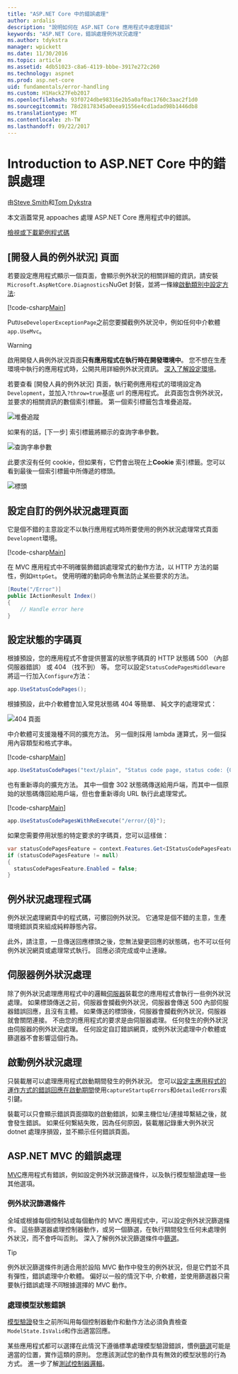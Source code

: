 ```yaml
---
title: "ASP.NET Core 中的錯誤處理"
author: ardalis
description: "說明如何在 ASP.NET Core 應用程式中處理錯誤"
keywords: "ASP.NET Core，錯誤處理例外狀況處理"
ms.author: tdykstra
manager: wpickett
ms.date: 11/30/2016
ms.topic: article
ms.assetid: 4db51023-c8a6-4119-bbbe-3917e272c260
ms.technology: aspnet
ms.prod: asp.net-core
uid: fundamentals/error-handling
ms.custom: H1Hack27Feb2017
ms.openlocfilehash: 93f0724dbe98316e2b5a0af0ac1760c3aac2f1d0
ms.sourcegitcommit: 78d28178345a0eea91556e4cd1adad98b1446db8
ms.translationtype: MT
ms.contentlocale: zh-TW
ms.lasthandoff: 09/22/2017
---
```

# <a name="introduction-to-error-handling-in-aspnet-core"></a>Introduction to ASP.NET Core 中的錯誤處理

由[Steve Smith](https://ardalis.com/)和[Tom Dykstra](https://github.com/tdykstra/)

本文涵蓋常見 appoaches 處理 ASP.NET Core 應用程式中的錯誤。

[檢視或下載範例程式碼](https://github.com/aspnet/Docs/tree/master/aspnetcore/fundamentals/error-handling/sample)

## <a name="the-developer-exception-page"></a>[開發人員的例外狀況] 頁面

若要設定應用程式顯示一個頁面，會顯示例外狀況的相關詳細的資訊，請安裝`Microsoft.AspNetCore.Diagnostics`NuGet 封裝，並將一條線[啟動類別中設定方法](startup.md):

[!code-csharp[Main](error-handling/sample/Startup.cs?name=snippet_DevExceptionPage&highlight=7)]

Put`UseDeveloperExceptionPage`之前您要攔截例外狀況中，例如任何中介軟體`app.UseMvc`。

>[!WARNING]
> 啟用開發人員例外狀況頁面**只有應用程式在執行時在開發環境中**。 您不想在生產環境中執行的應用程式時，公開共用詳細例外狀況資訊。 [深入了解設定環境](environments.md)。

若要查看 [開發人員的例外狀況] 頁面，執行範例應用程式的環境設定為`Development`，並加入`?throw=true`基底 url 的應用程式。 此頁面包含例外狀況，並要求的相關資訊的數個索引標籤。 第一個索引標籤包含堆疊追蹤。 

![堆疊追蹤](error-handling/_static/developer-exception-page.png)

如果有的話，[下一步] 索引標籤將顯示的查詢字串參數。

![查詢字串參數](error-handling/_static/developer-exception-page-query.png)

此要求沒有任何 cookie，但如果有，它們會出現在上**Cookie**  索引標籤。您可以看到最後一個索引標籤中所傳遞的標頭。

![標頭](error-handling/_static/developer-exception-page-headers.png)

## <a name="configuring-a-custom-exception-handling-page"></a>設定自訂的例外狀況處理頁面

它是個不錯的主意設定不以執行應用程式時所要使用的例外狀況處理常式頁面`Development`環境。

[!code-csharp[Main](error-handling/sample/Startup.cs?name=snippet_DevExceptionPage&highlight=11)]

在 MVC 應用程式中不明確裝飾錯誤處理常式的動作方法，以 HTTP 方法的屬性，例如`HttpGet`。 使用明確的動詞命令無法防止某些要求的方法。

```csharp
[Route("/Error")]
public IActionResult Index()
{
    // Handle error here
}
```

## <a name="configuring-status-code-pages"></a>設定狀態的字碼頁

根據預設，您的應用程式不會提供豐富的狀態字碼頁的 HTTP 狀態碼 500 （內部伺服器錯誤） 或 404 （找不到） 等。 您可以設定`StatusCodePagesMiddleware`將這一行加入`Configure`方法：

```csharp
app.UseStatusCodePages();
```

根據預設，此中介軟體會加入常見狀態碼 404 等簡單、 純文字的處理常式：

![404 頁面](error-handling/_static/default-404-status-code.png)

中介軟體可支援幾種不同的擴充方法。 另一個則採用 lambda 運算式，另一個採用內容類型和格式字串。

[!code-csharp[Main](error-handling/sample/Startup.cs?name=snippet_StatusCodePages)]

```csharp
app.UseStatusCodePages("text/plain", "Status code page, status code: {0}");
```

也有重新導向的擴充方法。 其中一個會 302 狀態碼傳送給用戶端，而其中一個原始的狀態碼傳回給用戶端，但也會重新導向 URL 執行此處理常式。

[!code-csharp[Main](error-handling/sample/Startup.cs?name=snippet_StatusCodePagesWithRedirect)]

```csharp
app.UseStatusCodePagesWithReExecute("/error/{0}");
```

如果您需要停用狀態的特定要求的字碼頁，您可以這樣做：

```csharp
var statusCodePagesFeature = context.Features.Get<IStatusCodePagesFeature>();
if (statusCodePagesFeature != null)
{
  statusCodePagesFeature.Enabled = false;
}
```

## <a name="exception-handling-code"></a>例外狀況處理程式碼

例外狀況處理網頁中的程式碼，可擲回例外狀況。 它通常是個不錯的主意，生產環境錯誤頁來組成純粹靜態內容。

此外，請注意，一旦傳送回應標頭之後，您無法變更回應的狀態碼，也不可以任何例外狀況網頁或處理常式執行。 回應必須完成或中止連線。

## <a name="server-exception-handling"></a>伺服器例外狀況處理

除了例外狀況處理應用程式中的邏輯[伺服器](servers/index.md)裝載您的應用程式會執行一些例外狀況處理。 如果標頭傳送之前，伺服器會攔截例外狀況，伺服器會傳送 500 內部伺服器錯誤回應，且沒有主體。 如果傳送的標頭後，伺服器會攔截例外狀況，伺服器就會關閉連接。 不由您的應用程式的要求是由伺服器處理。 任何發生的例外狀況由伺服器的例外狀況處理。 任何設定自訂錯誤網頁，或例外狀況處理中介軟體或篩選器不會影響這個行為。

## <a name="startup-exception-handling"></a>啟動例外狀況處理

只裝載層可以處理應用程式啟動期間發生的例外狀況。 您可以[設定主應用程式的運作方式的錯誤回應在啟動期間](hosting.md#detailed-errors)使用`captureStartupErrors`和`detailedErrors`索引鍵。

裝載可以只會顯示錯誤頁面擷取的啟動錯誤，如果主機位址/連接埠繫結之後，就會發生錯誤。 如果任何繫結失敗，因為任何原因，裝載層記錄重大例外狀況 dotnet 處理序損毀，並不顯示任何錯誤頁面。

## <a name="aspnet-mvc-error-handling"></a>ASP.NET MVC 的錯誤處理

[MVC](../mvc/index.md)應用程式有錯誤，例如設定例外狀況篩選條件，以及執行模型驗證處理一些其他選項。

### <a name="exception-filters"></a>例外狀況篩選條件

全域或根據每個控制站或每個動作的 MVC 應用程式中，可以設定例外狀況篩選條件。 這些篩選器處理控制器動作，或另一個篩選，在執行期間發生任何未處理例外狀況，而不會呼叫否則。 深入了解例外狀況篩選條件中[篩選](../mvc/controllers/filters.md)。

>[!TIP]
> 例外狀況篩選條件則適合用於設陷 MVC 動作中發生的例外狀況，但是它們並不具有彈性，錯誤處理中介軟體。 偏好以一般的情況下中, 介軟體，並使用篩選器只需要執行錯誤處理*不同*根據選擇的 MVC 動作。

### <a name="handling-model-state-errors"></a>處理模型狀態錯誤

[模型驗證](../mvc/models/validation.md)發生之前所叫用每個控制器動作和動作方法必須負責檢查`ModelState.IsValid`和作出適當回應。

某些應用程式都可以選擇在此情況下遵循標準處理模型驗證錯誤，慣例[篩選](../mvc/controllers/filters.md)可能是適當的位置，實作這類的原則。 您應該測試您的動作具有無效的模型狀態的行為方式。 進一步了解[測試控制器邏輯](../mvc/controllers/testing.md)。



